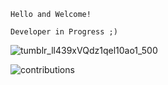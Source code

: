 
    Hello and Welcome!

    Developer in Progress ;)

![tumblr_ll439xVQdz1qel10ao1_500](https://user-images.githubusercontent.com/114519705/205656804-c8c08dd6-e381-48cf-ab82-0c4fe6b6c050.gif)

![contributions](https://user-images.githubusercontent.com/114519705/205656122-c9cefcb8-3dc8-40de-a135-0a0d75c8c123.svg)

<!---
Microwonk/Microwonk is a ✨ special ✨ repository because its `README.md` (this file) appears on your GitHub profile.
You can click the Preview link to take a look at your changes.
--->
